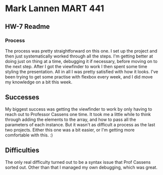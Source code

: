 # Mark Lannen MART 441
## HW-7 Readme

### Process 
The process was pretty straightforward on this one. I set up the project and then just systematically worked through all the steps. I'm getting better at doing just on thing at a time, debugging it if necessary, before moving on to the next step. After I got the viewfinder to work I then spent some time styling the presentation. All in all I was pretty satisfied with how it looks. I've been trying to get some practise with flexbox every week, and I did move my knowledge on a bit this week. 

## Successes
My biggest success was getting the viewfinder to work by only having to reach out to Professor Cassens one time. It took me a little while to think through adding the elements to the array, and how to pass all the parameters of each instance. But it wasn't as difficult a process as the last two projects. Either this one was a bit easier, or I'm getting more comfortable with this.  :)

## Difficulties
The only real difficulty turned out to be a syntax issue that Prof Cassens sorted out. Other than that I managed my own debugging, which was great.



